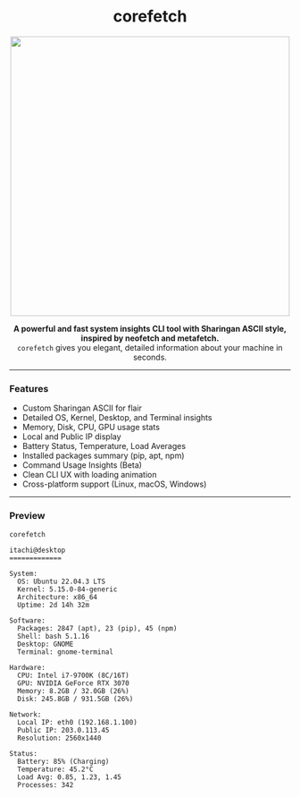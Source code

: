 <h1 align="center"> corefetch</h1>
<p align="center">
  <img src="https://raw.githubusercontent.com/yourusername/corefetch/main/assets/preview.png" width="500">
</p>
<p align="center">
  <b>A powerful and fast system insights CLI tool with Sharingan ASCII style, inspired by neofetch and metafetch.</b><br>
  <code>corefetch</code> gives you elegant, detailed information about your machine in seconds.
</p>

---

###  Features

- Custom Sharingan ASCII for flair
- Detailed OS, Kernel, Desktop, and Terminal insights
- Memory, Disk, CPU, GPU usage stats
- Local and Public IP display
- Battery Status, Temperature, Load Averages
- Installed packages summary (pip, apt, npm)
- Command Usage Insights (Beta)
- Clean CLI UX with loading animation
- Cross-platform support (Linux, macOS, Windows)

---

###  Preview

```shell
corefetch

itachi@desktop    
=============    

System:    
  OS: Ubuntu 22.04.3 LTS    
  Kernel: 5.15.0-84-generic    
  Architecture: x86_64    
  Uptime: 2d 14h 32m    

Software:    
  Packages: 2847 (apt), 23 (pip), 45 (npm)    
  Shell: bash 5.1.16    
  Desktop: GNOME    
  Terminal: gnome-terminal    

Hardware:    
  CPU: Intel i7-9700K (8C/16T)    
  GPU: NVIDIA GeForce RTX 3070    
  Memory: 8.2GB / 32.0GB (26%)    
  Disk: 245.8GB / 931.5GB (26%)    

Network:    
  Local IP: eth0 (192.168.1.100)    
  Public IP: 203.0.113.45    
  Resolution: 2560x1440    

Status:    
  Battery: 85% (Charging)    
  Temperature: 45.2°C    
  Load Avg: 0.85, 1.23, 1.45    
  Processes: 342    

